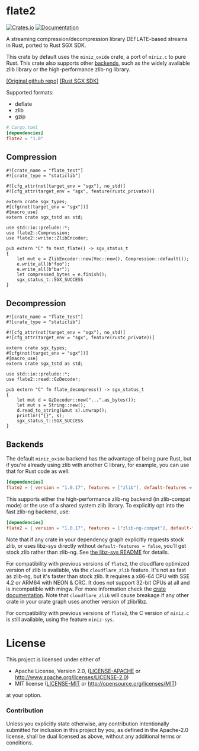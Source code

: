 # flate2

[![Crates.io](https://img.shields.io/crates/v/flate2.svg?maxAge=2592000)](https://crates.io/crates/flate2)
[![Documentation](https://docs.rs/flate2/badge.svg)](https://docs.rs/flate2)

A streaming compression/decompression library DEFLATE-based streams in Rust, ported to Rust SGX SDK.

This crate by default uses the `miniz_oxide` crate, a port of `miniz.c` to pure
Rust. This crate also supports other [backends](#Backends), such as the widely
available zlib library or the high-performance zlib-ng library.

[[Original github repo]](https://github.com/rust-lang/flate2-rs)
[[Rust SGX SDK]](https://github.com/apache/incubator-teaclave-sgx-sdk)

Supported formats:

* deflate
* zlib
* gzip

```toml
# Cargo.toml
[dependencies]
flate2 = "1.0"
```

## Compression

```rust,no_run
#![crate_name = "flate_test"]
#![crate_type = "staticlib"]

#![cfg_attr(not(target_env = "sgx"), no_std)]
#![cfg_attr(target_env = "sgx", feature(rustc_private))]

extern crate sgx_types;
#[cfg(not(target_env = "sgx"))]
#[macro_use]
extern crate sgx_tstd as std;

use std::io::prelude::*;
use flate2::Compression;
use flate2::write::ZlibEncoder;

pub extern "C" fn test_flate() -> sgx_status_t 
{
    let mut e = ZlibEncoder::new(Vec::new(), Compression::default());
    e.write_all(b"foo");
    e.write_all(b"bar");
    let compressed_bytes = e.finish();
    sgx_status_t::SGX_SUCCESS
}
```

## Decompression

```rust,no_run
#![crate_name = "flate_test"]
#![crate_type = "staticlib"]

#![cfg_attr(not(target_env = "sgx"), no_std)]
#![cfg_attr(target_env = "sgx", feature(rustc_private))]

extern crate sgx_types;
#[cfg(not(target_env = "sgx"))]
#[macro_use]
extern crate sgx_tstd as std;

use std::io::prelude::*;
use flate2::read::GzDecoder;

pub extern "C" fn flate_decompress() -> sgx_status_t 
{
    let mut d = GzDecoder::new("...".as_bytes());
    let mut s = String::new();
    d.read_to_string(&mut s).unwrap();
    println!("{}", s);
    sgx_status_t::SGX_SUCCESS
}
```

## Backends

The default `miniz_oxide` backend has the advantage of being pure Rust, but if
you're already using zlib with another C library, for example, you can use that
for Rust code as well:

```toml
[dependencies]
flate2 = { version = "1.0.17", features = ["zlib"], default-features = false }
```

This supports either the high-performance zlib-ng backend (in zlib-compat mode)
or the use of a shared system zlib library. To explicitly opt into the fast
zlib-ng backend, use:

```toml
[dependencies]
flate2 = { version = "1.0.17", features = ["zlib-ng-compat"], default-features = false }
```

Note that if any crate in your dependency graph explicitly requests stock zlib,
or uses libz-sys directly without `default-features = false`, you'll get stock
zlib rather than zlib-ng. See [the libz-sys
README](https://github.com/rust-lang/libz-sys/blob/main/README.md) for details.

For compatibility with previous versions of `flate2`, the cloudflare optimized
version of zlib is available, via the `cloudflare_zlib` feature. It's not as
fast as zlib-ng, but it's faster than stock zlib. It requires a x86-64 CPU with
SSE 4.2 or ARM64 with NEON & CRC. It does not support 32-bit CPUs at all and is
incompatible with mingw. For more information check the [crate
documentation](https://crates.io/crates/cloudflare-zlib-sys). Note that
`cloudflare_zlib` will cause breakage if any other crate in your crate graph
uses another version of zlib/libz.

For compatibility with previous versions of `flate2`, the C version of `miniz.c`
is still available, using the feature `miniz-sys`.

# License

This project is licensed under either of

 * Apache License, Version 2.0, ([LICENSE-APACHE](LICENSE-APACHE) or
   http://www.apache.org/licenses/LICENSE-2.0)
 * MIT license ([LICENSE-MIT](LICENSE-MIT) or
   http://opensource.org/licenses/MIT)

at your option.

### Contribution

Unless you explicitly state otherwise, any contribution intentionally submitted
for inclusion in this project by you, as defined in the Apache-2.0 license,
shall be dual licensed as above, without any additional terms or conditions.
